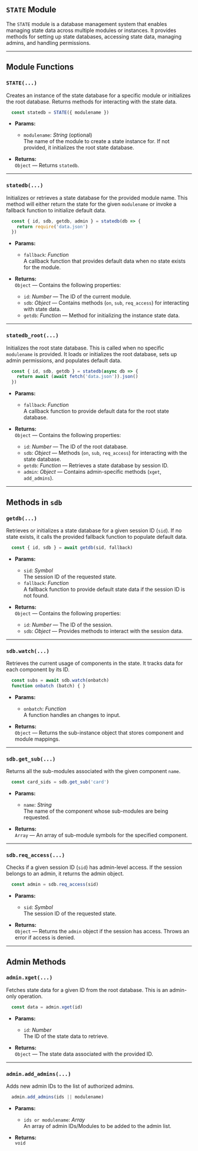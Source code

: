 ## `STATE` Module

The `STATE` module is a database management system that enables managing state data across multiple modules or instances. It provides methods for setting up state databases, accessing state data, managing admins, and handling permissions.

---

## Module Functions

### `STATE(...)`
Creates an instance of the state database for a specific module or initializes the root database. Returns methods for interacting with the state data.

```js
  const statedb = STATE({ modulename })
```
- **Params:**
  - `modulename`: *String* (optional)  
    The name of the module to create a state instance for. If not provided, it initializes the root state database.

- **Returns:**  
  `Object` — Returns `statedb`.

---

### `statedb(...)`
Initializes or retrieves a state database for the provided module name. This method will either return the state for the given `modulename` or invoke a fallback function to initialize default data.


```js
  const { id, sdb, getdb, admin } = statedb(db => {
    return require('data.json')
  })
```
- **Params:**
  - `fallback`: *Function*  
    A callback function that provides default data when no state exists for the module.

- **Returns:**  
  `Object` — Contains the following properties:
  - `id`: *Number* — The ID of the current module.
  - `sdb`: *Object* — Contains methods (`on`, `sub`, `req_access`) for interacting with state data.
  - `getdb`: *Function* — Method for initializing the instance state data.
---

### `statedb_root(...)`
Initializes the root state database. This is called when no specific `modulename` is provided. It loads or initializes the root database, sets up admin permissions, and populates default data.

```js
  const { id, sdb, getdb } = statedb(async db => {
    return await (await fetch('data.json')).json()
  })
```
- **Params:**
  - `fallback`: *Function*  
    A callback function to provide default data for the root state database.

- **Returns:**  
  `Object` — Contains the following properties:
  - `id`: *Number* — The ID of the root database.
  - `sdb`: *Object* — Methods (`on`, `sub`, `req_access`) for interacting with the state database.
  - `getdb`: *Function* — Retrieves a state database by session ID.
  - `admin`: *Object* — Contains admin-specific methods (`xget`, `add_admins`).

---

## Methods in `sdb`

### `getdb(...)`
Retrieves or initializes a state database for a given session ID (`sid`). If no state exists, it calls the provided fallback function to populate default data.

```js
  const { id, sdb } = await getdb(sid, fallback)
```
- **Params:**
  - `sid`: *Symbol*  
    The session ID of the requested state.
  - `fallback`: *Function*  
    A fallback function to provide default state data if the session ID is not found.

- **Returns:**  
  `Object` — Contains the following properties:
  - `id`: *Number* — The ID of the session.
  - `sdb`: *Object* — Provides methods to interact with the session data.

---

### `sdb.watch(...)`
Retrieves the current usage of components in the state. It tracks data for each component by its ID.

```js
  const subs = await sdb.watch(onbatch)
  function onbatch (batch) { }
```
- **Params:**
  - `onbatch`: *Function*  
    A function handles an changes to input.

- **Returns:**  
  `Object` — Returns the sub-instance object that stores component and module mappings.

---

### `sdb.get_sub(...)`
Returns all the sub-modules associated with the given component `name`.

```js
  const card_sids = sdb.get_sub('card')
```
- **Params:**
  - `name`: *String*  
    The name of the component whose sub-modules are being requested.

- **Returns:**  
  `Array` — An array of sub-module symbols for the specified component.

---

### `sdb.req_access(...)`
Checks if a given session ID (`sid`) has admin-level access. If the session belongs to an admin, it returns the admin object.
```js
  const admin = sdb.req_access(sid)
```
- **Params:**
  - `sid`: *Symbol*  
    The session ID of the requested state.

- **Returns:**  
  `Object` — Returns the `admin` object if the session has access. Throws an error if access is denied.

---

## Admin Methods

### `admin.xget(...)`
Fetches state data for a given ID from the root database. This is an admin-only operation.

```js
  const data = admin.xget(id) 
```
- **Params:**
  - `id`: *Number*  
    The ID of the state data to retrieve.

- **Returns:**  
  `Object` — The state data associated with the provided ID.

---

### `admin.add_admins(...)`
Adds new admin IDs to the list of authorized admins.

```js
  admin.add_admins(ids || modulename)
```
- **Params:**
  - `ids or modulename`: *Array*  
    An array of admin IDs/Modules to be added to the admin list.

- **Returns:**  
  `void`

